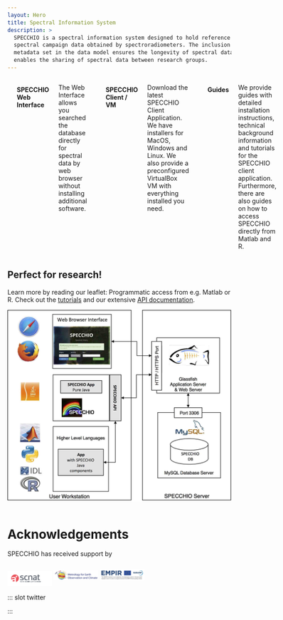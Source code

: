 ```yaml
---
layout: Hero
title: Spectral Information System
description: >
  SPECCHIO is a spectral information system designed to hold reference spectra and
  spectral campaign data obtained by spectroradiometers. The inclusion of a rich
  metadata set in the data model ensures the longevity of spectral data and
  enables the sharing of spectral data between research groups. 
---
```


<!-- Features -->
<div class="columns features">

  <!-- Webapp -->
  <feature-card
    absolute
    :icon="['fas', 'database']"
    :to="$site.themeConfig.specchioWebinterface"
    class="column is-4">

#### SPECCHIO Web Interface
The Web Interface allows you searched the database directly for spectral data by
web browser without installing additional software.

  </feature-card>


  <!-- Download -->
  <feature-card
    :icon="['fas', 'download']"
    to="/downloads/"
    class="column is-4">

#### SPECCHIO Client / VM
Download the latest SPECCHIO Client Application. We have installers for MacOS,
Windows and Linux. We also provide a preconfigured VirtualBox VM with everything
installed you need.

  </feature-card>


  <!-- Guides -->
  <feature-card
    :icon="['fas', 'book']"
    to="/guides/"
    class="column is-4">

#### Guides
We provide guides with detailed installation instructions, technical background
information and tutorials for the SPECCHIO client application. Furthermore,
there are also guides on how to access SPECCHIO directly from Matlab and R.

  </feature-card>  
</div>



<!-- Teaser -->
<div class="intro column is-8 is-offset-2">

## Perfect for research!
Learn more by reading our leaflet: 
<download-link
    name="SPECCHIO Leaflet"
    link="https://github.com/SPECCHIODB/Guides/blob/master/SPECCHIO%20Leaflet.pdf"/>
Programmatic access from e.g. Matlab or R.
Check out the [tutorials](/programming-course/)
and our extensive [API documentation](https://specchio.ch/javadoc/).

![Architecture](./_img/Architecture.jpg)

</div>


<!-- Support Acknowledgements -->
<div class="intro column is-8 is-offset-2">

# Acknowledgements

SPECCHIO has received support by


<img src="./_img/logo_SCNAT_EN_RGB.png" alt="ScNat" width="100"/>
<img style="object-fit: contain;" src="./_img/MetEOC.png" alt="MetEOC" width="100" height="50"/>
<img style="object-fit: contain;" src="./_img/EMPIR.png" alt="EMPIR" width="100" height="50"/>

</div>


::: slot twitter
<!-- Tweets -->
<client-only>
  <twitter-feed/>
</client-only>
:::
